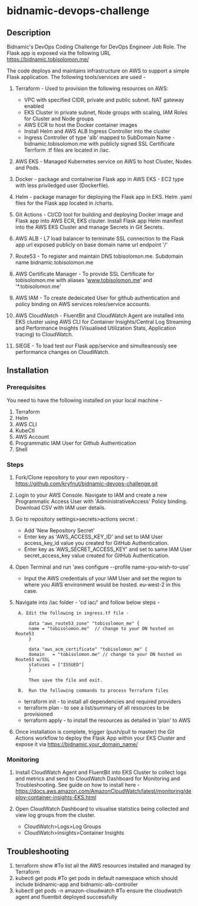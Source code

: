 # bidnamic-devops-challenge

## Description
Bidnamic's DevOps Coding Challenge for DevOps Engineer Job Role. The Flask app is exposed via the following URL https://bidnamic.tobisolomon.me/ 

The code deploys and maintains infrastructure on AWS to support a simple Flask application. The following tools/services are used -

1. Terraform - Used to provision the following resources on AWS:
    - VPC with specified CIDR, private and public subnet. NAT gateway enabled
    - EKS Cluster in private subnet, Node groups with scaling, IAM Roles for Cluster and Node groups
    - AWS ECR to host the Docker container images
    - Install Helm and AWS ALB Ingress Controller into the cluster
    - Ingress Controller of type 'alb' mapped to SubDomain Name - bidnamic.tobisolomon.me with publicly signed SSL Certificate
   Terrform .tf files are located in /iac.

2. AWS EKS - Managed Kubernetes service on AWS to host Cluster, Nodes and Pods.

3. Docker - package and containerise Flask app in AWS EKS - EC2 type with less priviledged user (Dockerfile).

4. Helm - package manager for deploying the Flask app in EKS. Helm .yaml files for the Flask app located in /charts.

5. Git Actions - CI/CD tool for building and deploying Docker image and Flask app into AWS ECR, EKS clsuter. Install Flask app Helm manifest into the AWS EKS Cluster and manage Secrets in Git Secrets.

6. AWS ALB - L7 load balancer to terminate SSL connection to the Flask app url exposed publicly on base domain name url endpoint '/' 

7. Route53 - To register and maintain DNS tobisolomon.me. Subdomain name bidnamic.tobisolomon.me

8. AWS Certificate Manager - To provide SSL Certificate for tobisolomon.me with aliases 'www.tobisolomon.me' and '*.tobisolomon.me'

9. AWS IAM - To create dedeicated User for github authentication and policy binding on AWS services roles/service accounts.

10. AWS CloudWatch - FluentBit and CloudWatch Agent are installed into EKS cluster using AWS CLI for Container Insights/Central Log Streaming and Performance Insights (Visualised Utilization Stats, Application tracing) to CloudWatch.

11. SIEGE - To load test our Flask app/service and simulteanously see performance changes on CloudWatch.


## Installation
### Prerequisites 
You need to have the following installed on your local machine -

1. Terraform
2. Helm
3. AWS CLI
5. KubeCtl
6. AWS Account
7. Programmatic IAM User for Github Authentication
8. Shell 

### Steps
1. Fork/Clone repository to your own repository - https://github.com/kryfnut/bidnamic-devops-challenge.git
    
2. Login to your AWS Console. Navigate to IAM and create a new Programmatic Access User with 'AdministrativeAccess' Policy binding. Download CSV with IAM user details.
    
3. Go to repository settings>secrets>actions secret :
    - Add 'New Repository Secret'
    - Enter key as 'AWS_ACCESS_KEY_ID' and set to IAM User access_key_id value you created for GitHub Authentication. 
    - Enter key as 'AWS_SECRET_ACCESS_KEY' and set to same IAM User secret_access_key value created for GitHub Authentication.

4. Open Terminal and run 'aws configure --profile name-you-wish-to-use'
    - Input the AWS credentials of your IAM User and set the region to where you AWS environment would be hosted. eu-west-2 in this case.
    
5. Navigate into /iac folder - 'cd iac/' and follow below steps -

        A. Edit the following in ingress.tf file -
    
            data "aws_route53_zone" "tobisolomon_me" {
            name = "tobisolomon.me"  // change to your DN hosted on Route53
            }

            data "aws_acm_certificate" "tobisolomon_me" {
            domain   = "tobisolomon.me" // change to your DN hosted on Route53 w/SSL
            statuses = ["ISSUED"]
            }                

            Then save the file and exit.

        B.  Run the following commands to process Terraform files

    - terraform init - to install all dependencies and required providers
    - terraform plan - to see a list/summary of all resources to be provisioned
    - terraform apply - to install the resources as detailed in 'plan' to AWS

6. Once installation is complete, trigger (push/pull to master) the Git Actions workflow to deploy the Flask App within your EKS Cluster and expose it via https://bidnamic.your_domain_name/

### Monitoring
    
1. Install CloudWatch Agent and FluentBit into EKS Cluster to collect logs and metrics and send to CloudWatch Dashboard for Monitoring and Troubleshooting. See guide on how to install here - https://docs.aws.amazon.com/AmazonCloudWatch/latest/monitoring/deploy-container-insights-EKS.html

2. Open CloudWatch Dashboard to visualise statistics being collected and view log groups from the cluster.
    - CloudWatch>Logs>Log Groups
    - CloudWatch>Insights>Container Insights

## Troubleshooting

1. terraform show #To list all the AWS resources installed and managed by Terraform
2. kubectl get pods  #To get pods in default namespace which should include bidnamic-app and bidnamic-alb-controller
3. kubectl get pods -n amazon-cloudwatch #To ensure the cloudwatch agent and fluentbit deployed successfully


